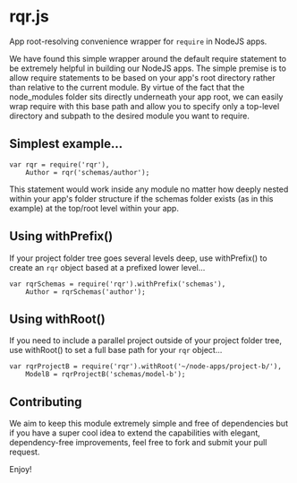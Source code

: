 # rqr.js

App root-resolving convenience wrapper for `require` in NodeJS apps.

We have found this simple wrapper around the default require statement to be
extremely helpful in building our NodeJS apps. The simple premise is to allow
require statements to be based on your app's root directory rather than relative
to the current module. By virtue of the fact that the node_modules folder sits
directly underneath your app root, we can easily wrap require with this base
path and allow you to specify only a top-level directory and subpath to the
desired module you want to require.

## Simplest example...

```
var rqr = require('rqr'),
    Author = rqr('schemas/author');
```

This statement would work inside any module no matter how deeply nested within
your app's folder structure if the schemas folder exists (as in this example)
at the top/root level within your app.

## Using withPrefix()
If your project folder tree goes several levels deep, use withPrefix() to create
an `rqr` object based at a prefixed lower level...

```
var rqrSchemas = require('rqr').withPrefix('schemas'),
    Author = rqrSchemas('author');
```

## Using withRoot()
If you need to include a parallel project outside of your project folder tree,
use withRoot() to set a full base path for your `rqr` object...

```
var rqrProjectB = require('rqr').withRoot('~/node-apps/project-b/'),
    ModelB = rqrProjectB('schemas/model-b');
```

## Contributing

We aim to keep this module extremely simple and free of dependencies but if you
have a super cool idea to extend the capabilities with elegant, dependency-free
improvements, feel free to fork and submit your pull request.

Enjoy!
